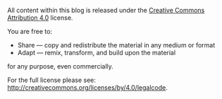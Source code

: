 All content within this blog is released under the [Creative Commons Attribution 4.0](http://creativecommons.org/licenses/by/4.0/) license.

You are free to:

* Share — copy and redistribute the material in any medium or format
* Adapt — remix, transform, and build upon the material

for any purpose, even commercially.

For the full license please see: http://creativecommons.org/licenses/by/4.0/legalcode.